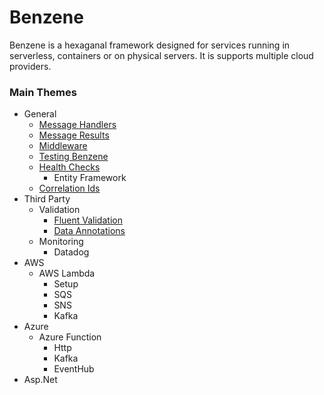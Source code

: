 # Benzene

Benzene is a hexaganal framework designed for services running in serverless, containers or on physical servers. It is supports multiple cloud providers.

### Main Themes

- General
  - [Message Handlers](message-handlers)
  - [Message Results](message-result)
  - [Middleware](middleware)
  - [Testing Benzene](testing-benzene)
  - [Health Checks](health-checks)
    - Entity Framework
  - [Correlation Ids](correlation-ids)
- Third Party
  - Validation
    - [Fluent Validation](fluent-validation)
    - [Data Annotations](data-annotations)
  - Monitoring 
    - Datadog
- AWS
  - AWS Lambda
    - Setup
    - SQS
    - SNS
    - Kafka
- Azure
  - Azure Function
    - Http
    - Kafka
    - EventHub
- Asp.Net
